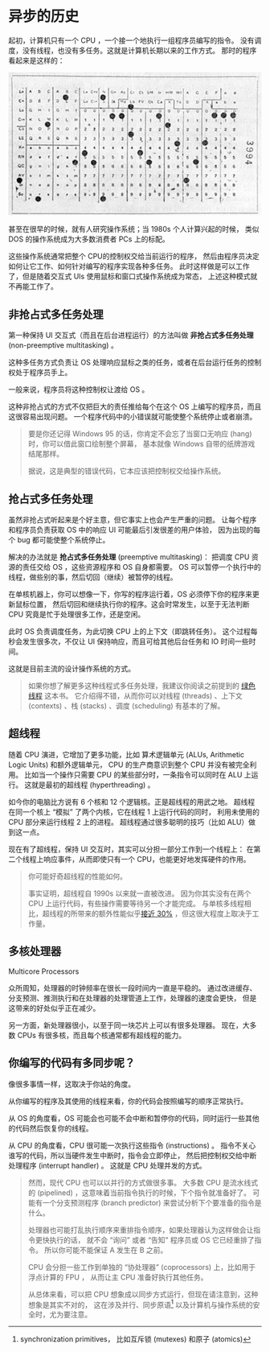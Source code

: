 # 异步的历史

起初，计算机只有一个 CPU ，一个接一个地执行一组程序员编写的指令。
没有调度，没有线程，也没有多任务。这就是计算机长期以来的工作方式。
那时的程序看起来是这样的：

![Image](./images/punched_card_deck.jpg)

甚至在很早的时候，就有人研究操作系统；当 1980s 个人计算兴起的时候，
类似 DOS 的操作系统成为大多数消费者 PCs 上的标配。

这些操作系统通常把整个 CPU的控制权交给当前运行的程序，
然后由程序员决定如何让它工作、如何针对编写的程序实现各种多任务。
此时这样做是可以工作了，但是随着交互式 UIs 使用鼠标和窗口式操作系统成为常态，
上述这种模式就不再能工作了。

## 非抢占式多任务处理

第一种保持 UI 交互式（而且在后台进程运行）的方法叫做
**非抢占式多任务处理** (non-preemptive multitasking) 。

这种多任务方式负责让 OS 处理响应鼠标之类的任务，或者在后台运行任务的控制权处于程序员手上。

一般来说，程序员将这种控制权让渡给 OS 。

这种非抢占式的方式不仅把巨大的责任推给每个在这个 OS 上编写的程序员，而且这很容易出现问题。
一个程序代码中的小错误就可能使整个系统停止或者崩溃。

> 要是你还记得 Windows 95 的话，你肯定不会忘了当窗口无响应 (hang) 时，你可以借此窗口绘制整个屏幕，
> 基本就像 Windows 自带的纸牌游戏结尾那样。
>
> 据说，这是典型的错误代码，它本应该把控制权交给操作系统。

## 抢占式多任务处理

虽然非抢占式听起来是个好主意，但它事实上也会产生严重的问题。
让每个程序和程序员负责获取 OS 中的响应 UI 可能最后引发很差的用户体验，
因为出现的每个 bug 都可能使整个系统停止。

解决的办法就是 **抢占式多任务处理** (preemptive multitasking)：
把调度 CPU 资源的责任交给 OS ，这些资源程序和 OS 自身都需要。
OS 可以暂停一个执行中的线程，做些别的事，然后切回（继续）被暂停的线程。 

在单核机器上，你可以想像一下，你写的程序运行着，OS 必须停下你的程序来更新鼠标位置，
然后切回和继续执行你的程序。这会时常发生，以至于无法判断 CPU 究竟是忙于处理很多工作，还是空闲。

此时 OS 负责调度任务，为此切换 CPU 上的上下文（即跳转任务）。 
这个过程每秒会发生很多次，不仅让 UI 保持响应，而且可给其他后台任务和 IO 时间一些时间。

这就是目前主流的设计操作系统的方式。

> 如果你想了解更多这种线程式多任务处理，我建议你阅读之前提到的 
> [绿色线程](https://cfsamson.gitbook.io/green-threads-explained-in-200-lines-of-rust/) 这本书。
> 它介绍得不错，从而你可以对线程 (threads) 、上下文 (contexts) 、栈 (stacks) 、调度 (scheduling) 
> 有基本的了解。

## 超线程

随着 CPU 演进，它增加了更多功能，比如 算术逻辑单元 (ALUs, Arithmetic Logic Units) 和额外逻辑单元，
CPU 的生产商意识到整个 CPU 并没有被完全利用。
比如当一个操作只需要 CPU 的某些部分时，一条指令可以同时在 ALU 上运行。
这就是最初的超线程 (hyperthreading) 。

如今你的电脑比方说有 6 个核和 12 个逻辑核。正是超线程的用武之地。
超线程在同一个核上 “模拟” 了两个内核，它在线程 1 上运行代码的同时，
利用未使用的 CPU 部分来运行线程 2 上的进程。
超线程通过很多聪明的技巧（比如 ALU）做到这一点。

现在有了超线程，保持 UI 交互时，其实可以分担一部分工作到一个线程上：
在第二个线程上响应事件，从而即使只有一个 CPU，也能更好地发挥硬件的作用。

> 你可能好奇超线程的性能如何。
>
> 事实证明，超线程自 1990s 以来就一直被改进。
> 因为你其实没有在两个 CPU 上运行代码，有些操作需要等待另一个才能完成。
> 与单核多线程相比，超线程的所带来的额外性能似乎[接近 30%] ，但这很大程度上取决于工作量。

[接近 30%]: https://en.wikipedia.org/wiki/Hyper-threading#Performance_claims

## 多核处理器

Multicore Processors

众所周知，处理器的时钟频率在很长一段时间内一直是平稳的。
通过改进缓存、分支预测、推测执行和在处理器的处理管道上工作，处理器的速度会更快，
但是这带来的好处似乎正在减少。

另一方面，新处理器很小，以至于同一块芯片上可以有很多处理器。
现在，大多数 CPUs 有很多核，而且每个核通常都有超线程的能力。

## 你编写的代码有多同步呢？

像很多事情一样，这取决于你站的角度。

从你编写的程序及其使用的线程来看，你的代码会按照编写的顺序正常执行。

从 OS 的角度看，OS 可能会也可能不会中断和暂停你的代码，同时运行一些其他的代码然后恢复你的线程。

从 CPU 的角度看，CPU 很可能一次执行这些指令 (instructions) 。
指令不关心谁写的代码，所以当硬件发生中断时，指令会立即停止，
然后把控制权交给中断处理程序 (interrupt handler) 。
这就是 CPU 处理并发的方式。

> 然而，现代 CPU 也可以以并行的方式做很多事。
> 大多数 CPU 是流水线式的 (pipelined) ，这意味着当前指令执行的时候，下个指令就准备好了。
> 可能有一个分支预测程序 (branch predictor) 来尝试分析下个要准备的指令是什么。
>
> 处理器也可能打乱执行顺序来重排指令顺序，如果处理器认为这样做会让指令更快执行的话，
> 就不会 “询问” 或者 “告知” 程序员或 OS 它已经重排了指令。
> 所以你可能不能保证 A 发生在 B 之前。
>
> CPU 会分担一些工作到单独的 “协处理器” (coprocessors) 上，比如用于浮点计算的 FPU ，
> 从而让主 CPU 准备好执行其他任务。
>
> 从总体来看，可以把 CPU 想象成以同步方式运行，但现在请注意到，这种想象是其实不对的，
> 这在涉及并行、同步原语[^同步原语] 以及计算机与操作系统的安全时，尤为要注意。

[^同步原语]: synchronization primitives， 比如互斥锁 (mutexes) 和原子 (atomics)
